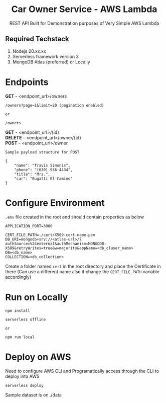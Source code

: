 <p>
  <h1 align="center">Car Owner Service - AWS Lambda</h1>
</p>

<p align="center">REST API Built for Demonstration purposes of Very Simple AWS Lambda</p>

## Required Techstack
1. Nodejs 20.xx.xx<br/>
2. Serverless framework version 3<br/>
3. MongoDB Atlas (preferred) or Locally<br/>

# Endpoints
<b> GET </b>     -  <endpoint_url>/owners <br/>
```
/owners?page=1&limit=20 (pagination enabled)

or 

/owners
```
<b>GET</b>     -  <endpoint_url>/{id} <br/>
<b>DELETE</b>  -  <endpoint_url>/owner/{id} <br/>
<b>POST</b>    -  <endpoint_url>/owner<br/>
```
Sample payload structure for POST
       
{
    "name": "Travis Simonis",
    "phone": "(630) 936-4434",
    "title": "Mrs.",
    "car": "Bugatti El Camino"
}
```

# Configure Environment

`.env` file created in the root and should contain properties as below 
```
APPLICATION_PORT=3000

CERT_FILE_PATH=./cert/X509-cert-name.pem
DB_URI=mongodb+srv://<atlas-url>/?authSource=%24external&authMechanism=MONGODB-X509&retryWrites=true&w=majority&appName=<db_cluser_name>
DB=<db_name>
COLLECTION=<db_collection>

```

Create a folder named `cert` in the root directory and place the Certificate in there (Can use a different name also if change the `CERT_FILE_PATH` variable accordingly)

# Run on Locally

```
npm install

serverless offline 

or 

npm run local
```

# Deploy on AWS

Need to configure AWS CLI and Programatically access through the CLI to deploy into AWS

```
serverless deploy
```

<p> Sample dataset is on ./data